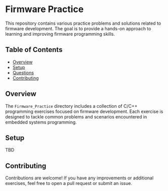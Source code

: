 # Firmware Practice

This repository contains various practice problems and solutions related to firmware development. 
The goal is to provide a hands-on approach to learning and improving firmware programming skills.

## Table of Contents

- [Overview](#overview)
- [Setup](#setup)
- [Questions](#questions)
- [Contributing](#contributing)

## Overview

The `Firmware_Practice` directory includes a collection of C/C++ programming exercises focused on firmware development. 
Each exercise is designed to tackle common problems and scenarios encountered in embedded systems programming.

## Setup

TBD

## Contributing
Contributions are welcome! If you have any improvements or additional exercises, feel free to open a pull request 
or submit an issue.
